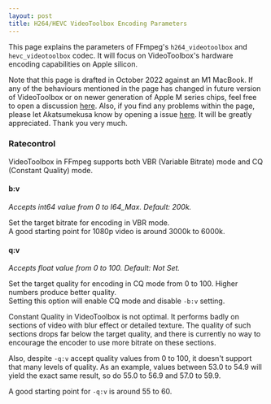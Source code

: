 ```yaml
---
layout: post
title: H264/HEVC VideoToolbox Encoding Parameters
---
```


This page explains the parameters of FFmpeg's `h264_videotoolbox` and `hevc_videotoolbox` codec. It will focus on VideoToolbox's hardware encoding capabilities on Apple silicon.  

Note that this page is drafted in October 2022 against an M1 MacBook. If any of the behaviours mentioned in the page has changed in future version of VideoToolbox or on newer generation of Apple M series chips, feel free to open a discussion [here](https://github.com/Akatmks/akatmks.github.io/issues). Also, if you find any problems within the page, please let Akatsumekusa know by opening a issue [here](https://github.com/Akatmks/akatmks.github.io/issues). It will be greatly appreciated. Thank you very much.  

### Ratecontrol

VideoToolbox in FFmpeg supports both VBR (Variable Bitrate) mode and CQ (Constant Quality) mode.  

#### b:v
*Accepts int64 value from 0 to I64_Max. Default: 200k.*  

Set the target bitrate for encoding in VBR mode.  
A good starting point for 1080p video is around 3000k to 6000k.  

#### q:v
*Accepts float value from 0 to 100. Default: Not Set.*  

Set the target quality for encoding in CQ mode from 0 to 100. Higher numbers produce better quality.  
Setting this option will enable CQ mode and disable `-b:v` setting.  

Constant Quality in VideoToolbox is not optimal. It performs badly on sections of video with blur effect or detailed texture. The quality of such sections drops far below the target quality, and there is currently no way to encourage the encoder to use more bitrate on these sections.  

Also, despite `-q:v` accept quality values from 0 to 100, it doesn't support that many levels of quality. As an example, values between 53.0 to 54.9 will yield the exact same result, so do 55.0 to 56.9 and 57.0 to 59.9.  

A good starting point for `-q:v`  is around 55 to 60.  



